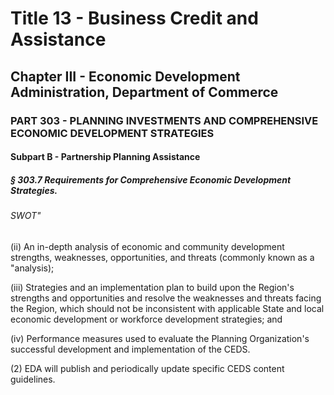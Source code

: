 
# Title 13 - Business Credit and Assistance
## Chapter III - Economic Development Administration, Department of Commerce
### PART 303 - PLANNING INVESTMENTS AND COMPREHENSIVE ECONOMIC DEVELOPMENT STRATEGIES
#### Subpart B - Partnership Planning Assistance
##### § 303.7 Requirements for Comprehensive Economic Development Strategies.
###### SWOT"

(ii) An in-depth analysis of economic and community development strengths, weaknesses, opportunities, and threats (commonly known as a "analysis);

(iii) Strategies and an implementation plan to build upon the Region's strengths and opportunities and resolve the weaknesses and threats facing the Region, which should not be inconsistent with applicable State and local economic development or workforce development strategies; and

(iv) Performance measures used to evaluate the Planning Organization's successful development and implementation of the CEDS.

(2) EDA will publish and periodically update specific CEDS content guidelines.
